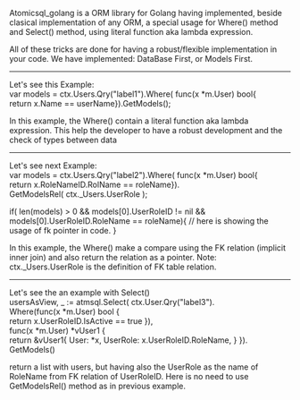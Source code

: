  Atomicsql_golang is a ORM library for Golang having implemented, beside clasical implementation of any ORM, a special usage for Where() method and Select() method, using literal function aka lambda expression.

All of these tricks are done for having a robust/flexible implementation in your code.
We have implemented: DataBase First, or Models First.

------------------------------------------
Let's see this Example:<br/> 
var models = ctx.Users.Qry("label1").Where( func(x *m.User) bool{<br/> 
                        return x.Name == userName}).GetModels();<br/>

In this example, the Where() contain a literal function aka lambda expression. This help the developer to have a robust development and the check of types between data

------------------------------------------
Let's see next Example:<br/> 
var models = ctx.Users.Qry("label2").Where( func(x *m.User) bool{<br/> 
                        return x.RoleNameID.RolName == roleName}).<br/> 
                GetModelsRel( ctx._Users.UserRole );

if( len(models) > 0 && models[0].UserRoleID != nil && models[0].UserRoleID.RoleName == roleName){ 
    // here is showing the usage of fk pointer in code. 
}

In this example, the Where() make a compare using the FK relation (implicit inner join) and also return the relation as a pointer. Note: ctx._Users.UserRole is the definition of FK table relation.

------------------------------------------
Let's see the an example with Select()<br/>
usersAsView, _ := atmsql.Select( ctx.User.Qry("label3").<br/> 
                      Where(func(x *m.User) bool {<br/> 
                           return x.UserRoleID.IsActive == true }),<br/> 
                      func(x *m.User) *vUser1 {<br/> 
                            return &vUser1{ User: *x, UserRole: x.UserRoleID.RoleName, } }).<br/>
                      GetModels()

return a list with users, but having also the UserRole as the name of RoleName from FK relation of UserRoleID. Here is no need to use GetModelsRel() method as in previous example.